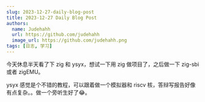 ```yaml
---
slug: 2023-12-27-daily-blog-post
title: 2023-12-27 Daily Blog Post
authors:
  name: Judehahh
  url: https://github.com/judehahh
  image_url: https://github.com/judehahh.png
tags: [日志, 学习]
---
```


今天休息半天看了下 zig 和 ysyx，想试一下用 zig 做项目了，之后做一下 zig-sbi 或者 zigEMU。

ysyx 感觉是个不错的教程，可以跟着做一个模拟器和 riscv 核，答辩写报告好像有点复杂。。做一个旁听生好了😂。

